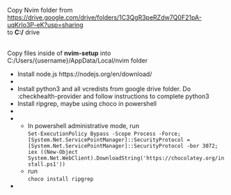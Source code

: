 Copy Nvim folder from https://drive.google.com/drive/folders/1C3QgR3peRZdw7Q0F21pA-uqKrIo3P-eK?usp=sharing<br>
to <b>C:/</b> drive
<br><br>

Copy files inside of <b>nvim-setup</b> into C:/Users/{username}/AppData/Local/nvim folder

<ul>
	<li>Install node.js https://nodejs.org/en/download/ </li>
	<li></li>
	<li>Install python3 and all vcredists from google drive folder. Do :checkhealth-provider and follow instructions to complete python3</li>
	<li>Install ripgrep, maybe using choco in powershell<li>
		<li>
			<ul>
				<li>In powershell administrative mode, run <br><code>Set-ExecutionPolicy Bypass -Scope Process -Force; [System.Net.ServicePointManager]::SecurityProtocol = [System.Net.ServicePointManager]::SecurityProtocol -bor 3072; iex ((New-Object System.Net.WebClient).DownloadString('https://chocolatey.org/install.ps1'))</code></li>
				<li>run <br><code>choco install ripgrep</code>
		</ul>
	</li>
	<li>
	</ul>




